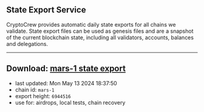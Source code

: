 ## State Export Service
CryptoCrew provides automatic daily state exports for all chains we validate. State export files can be used as genesis files and are a snapshot of the current blockchain state, including all validators, accounts, balances and delegations.

---
**Download: [mars-1 state export](https://dl-eu2.ccvalidators.com/SERVICE/mars/mars-1_export_6944516.json)**
---

- last updated: Mon May 13 2024 18:37:50
- chain id: `mars-1`
- export height: `6944516`
- use for: airdrops, local tests, chain recovery
